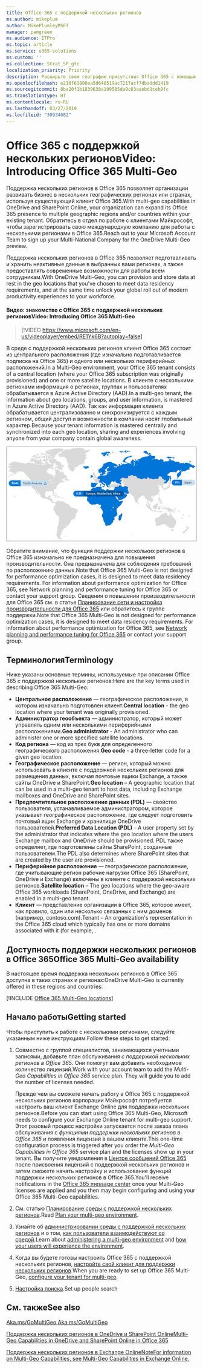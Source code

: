 ```yaml
---
title: Office 365 с поддержкой нескольких регионов
ms.author: mikeplum
author: MikePlumleyMSFT
manager: pamgreen
ms.audience: ITPro
ms.topic: article
ms.service: o365-solutions
ms.custom: ''
ms.collection: Strat_SP_gtc
localization_priority: Priority
description: Расширьте свою географию присутствия Office 365 с помощью поддержки нескольких регионов в Office 365.
ms.openlocfilehash: e216f61806ea5d648519ac7217acf7dbaddd1419
ms.sourcegitcommit: 8ba20f1b1839630a199585da0c83aaebd1ceb9fc
ms.translationtype: HT
ms.contentlocale: ru-RU
ms.lasthandoff: 03/27/2019
ms.locfileid: "30934082"
---
```

# <a name="office-365-multi-geo"></a><span data-ttu-id="c1ba4-103">Office 365 с поддержкой нескольких регионов</span><span class="sxs-lookup"><span data-stu-id="c1ba4-103">Video: Introducing Office 365 Multi-Geo</span></span>

<span data-ttu-id="c1ba4-104">Поддержка нескольких регионов в Office 365 позволяет организации развивать бизнес в нескольких географических регионах или странах, используя существующий клиент Office 365.</span><span class="sxs-lookup"><span data-stu-id="c1ba4-104">With multi-geo capabilities in OneDrive and SharePoint Online, your organization can expand its Office 365 presence to multiple geographic regions and/or countries within your existing tenant.</span></span> <span data-ttu-id="c1ba4-105">Обратитесь в отдел по работе с клиентами Майкрософт, чтобы зарегистрировать свою международную компанию для работы с несколькими регионами в Office 365.</span><span class="sxs-lookup"><span data-stu-id="c1ba4-105">Reach out to your Microsoft Account Team to sign up your Multi-National Company for the OneDrive Multi-Geo preview.</span></span>
  
<span data-ttu-id="c1ba4-106">Поддержка нескольких регионов в Office 365 позволяет подготавливать и хранить неактивные данные в выбранных вами регионах, а также предоставлять современные возможности для работы всем сотрудникам.</span><span class="sxs-lookup"><span data-stu-id="c1ba4-106">With OneDrive Multi-Geo, you can provision and store data at rest in the geo locations that you've chosen to meet data residency requirements, and at the same time unlock your global roll out of modern productivity experiences to your workforce.</span></span>

#### <a name="video-introducing-office-365-multi-geo"></a><span data-ttu-id="c1ba4-107">Видео: знакомство с Office 365 с поддержкой нескольких регионов</span><span class="sxs-lookup"><span data-stu-id="c1ba4-107">Video: Introducing Office 365 Multi-Geo</span></span>

> [!VIDEO https://www.microsoft.com/en-us/videoplayer/embed/RE1Yk6B?autoplay=false]

<span data-ttu-id="c1ba4-108">В среде с поддержкой нескольких регионов клиент Office 365 состоит из центрального расположения (где изначально подготавливается подписка на Office 365) и одного или нескольких периферийных расположений.</span><span class="sxs-lookup"><span data-stu-id="c1ba4-108">In a Multi-Geo environment, your Office 365 tenant consists of a central location (where your Office 365 subscription was originally provisioned) and one or more satellite locations.</span></span> <span data-ttu-id="c1ba4-109">В клиенте с несколькими регионами информация о регионах, группах и пользователях обрабатывается в Azure Active Directory (AAD).</span><span class="sxs-lookup"><span data-stu-id="c1ba4-109">In a multi-geo tenant, the information about geo locations, groups, and user information, is mastered in Azure Active Directory (AAD).</span></span> <span data-ttu-id="c1ba4-110">Так как информация клиента обрабатывается централизованно и синхронизируется с каждым регионом, общий доступ и возможности в компании носят глобальный характер.</span><span class="sxs-lookup"><span data-stu-id="c1ba4-110">Because your tenant information is mastered centrally and synchronized into each geo location, sharing and experiences involving anyone from your company contain global awareness.</span></span>

![Снимок экрана: карта нескольких регионов в Центре администрирования SharePoint](media/multi-geo-world-map.png)

<span data-ttu-id="c1ba4-112">Обратите внимание, что функция поддержки нескольких регионов в Office 365 изначально не предназначена для повышения производительности. Она предназначена для соблюдения требований по расположению данных.</span><span class="sxs-lookup"><span data-stu-id="c1ba4-112">Note that Office 365 Multi-Geo is not designed for performance optimization cases, it is designed to meet data residency requirements. For information about performance optimization for Office 365, see Network planning and performance tuning for Office 365 or contact your support group.</span></span> <span data-ttu-id="c1ba4-113">Сведения о повышении производительности для Office 365 см. в статье [Планирование сети и настройка производительности для Office 365](https://support.office.com/article/e5f1228c-da3c-4654-bf16-d163daee8848) или обратитесь к группе поддержки.</span><span class="sxs-lookup"><span data-stu-id="c1ba4-113">Note that Office 365 Multi-Geo is not designed for performance optimization cases, it is designed to meet data residency requirements. For information about performance optimization for Office 365, see [Network planning and performance tuning for Office 365](https://support.office.com/article/e5f1228c-da3c-4654-bf16-d163daee8848) or contact your support group.</span></span>

## <a name="terminology"></a><span data-ttu-id="c1ba4-114">Терминология</span><span class="sxs-lookup"><span data-stu-id="c1ba4-114">Terminology</span></span>

<span data-ttu-id="c1ba4-115">Ниже указаны основные термины, используемые при описании Office 365 с поддержкой нескольких регионов:</span><span class="sxs-lookup"><span data-stu-id="c1ba4-115">Here are the key terms used in describing Office 365 Multi-Geo:</span></span>

- <span data-ttu-id="c1ba4-116">**Центральное расположение** — географическое расположение, в котором изначально подготовлен клиент.</span><span class="sxs-lookup"><span data-stu-id="c1ba4-116">**Central location** - the geo location where your tenant was originally provisioned.</span></span>
- <span data-ttu-id="c1ba4-117">**Администратор геообъекта** — администратор, который может управлять одним или несколькими периферийными расположениями.</span><span class="sxs-lookup"><span data-stu-id="c1ba4-117">**Geo administrator** - An administrator who can administer one or more specified satellite locations.</span></span>
- <span data-ttu-id="c1ba4-118">**Код региона** — код из трех букв для определенного географического расположения.</span><span class="sxs-lookup"><span data-stu-id="c1ba4-118">**Geo code** - a three-letter code for a given geo location.</span></span>
- <span data-ttu-id="c1ba4-119">**Географическое расположение** — регион, который можно использовать в клиенте с поддержкой нескольких регионов для размещения данных, включая почтовые ящики Exchange, а также сайты OneDrive и SharePoint.</span><span class="sxs-lookup"><span data-stu-id="c1ba4-119">**Geo location** – A geographic location that can be used in a multi-geo tenant to host data, including Exchange mailboxes and OneDrive and SharePoint sites.</span></span>
- <span data-ttu-id="c1ba4-120">**Предпочтительное расположение данных (PDL)** — свойство пользователя, устанавливаемое администратором, которое указывает географическое расположение, где следует подготовить почтовый ящик Exchange и хранилище OneDrive пользователей.</span><span class="sxs-lookup"><span data-stu-id="c1ba4-120">**Preferred Data Location (PDL)** – A user property set by the administrator that indicates where the geo location where the users Exchange mailbox and OneDrive should be provisioned.</span></span> <span data-ttu-id="c1ba4-121">PDL также определяет, где подготовлены сайты SharePoint, созданные пользователем.</span><span class="sxs-lookup"><span data-stu-id="c1ba4-121">The PDL also determines where SharePoint sites that are created by the user are provisioned.</span></span>
- <span data-ttu-id="c1ba4-122">**Периферийное расположение** — географическое расположение, где учитывающие регион рабочие нагрузки Office 365 (SharePoint, OneDrive и Exchange) включены в клиенте с поддержкой нескольких регионов.</span><span class="sxs-lookup"><span data-stu-id="c1ba4-122">**Satellite location** – The geo locations where the geo-aware Office 365 workloads (SharePoint, OneDrive, and Exchange) are enabled in a multi-geo tenant.</span></span>
- <span data-ttu-id="c1ba4-123">**Клиент** — представление организации в Office 365, которое имеет, как правило, один или несколько связанных с ним доменов (например, contoso.com).</span><span class="sxs-lookup"><span data-stu-id="c1ba4-123">Tenant – An organization's representation in the Office 365 cloud which typically has one or more domains associated with it (for example, .</span></span>

## <a name="office-365-multi-geo-availability"></a><span data-ttu-id="c1ba4-124">Доступность поддержки нескольких регионов в Office 365</span><span class="sxs-lookup"><span data-stu-id="c1ba4-124">Office 365 Multi-Geo availability</span></span>

<span data-ttu-id="c1ba4-125">В настоящее время поддержка нескольких регионов в Office 365 доступна в таких странах и регионах:</span><span class="sxs-lookup"><span data-stu-id="c1ba4-125">OneDrive Multi-Geo is currently offered in these regions and countries:</span></span>

[!INCLUDE [Office 365 Multi-Geo locations](includes/office-365-multi-geo-locations.md)]

## <a name="getting-started"></a><span data-ttu-id="c1ba4-126">Начало работы</span><span class="sxs-lookup"><span data-stu-id="c1ba4-126">Getting started</span></span>

<span data-ttu-id="c1ba4-127">Чтобы приступить к работе с несколькими регионами, следуйте указанным ниже инструкциям.</span><span class="sxs-lookup"><span data-stu-id="c1ba4-127">Follow these steps to get started:</span></span>

1. <span data-ttu-id="c1ba4-p105">Совместно с группой специалистов, занимающихся учетными записями, добавьте план обслуживания _с поддержкой нескольких регионов в Office 365_. Они помогут вам добавить необходимое количество лицензий.</span><span class="sxs-lookup"><span data-stu-id="c1ba4-p105">Work with your account team to add the _Multi-Geo Capabilities in Office 365_ service plan. They will guide you to add the number of licenses needed.</span></span>

   <span data-ttu-id="c1ba4-130">Прежде чем вы сможете начать работу в Office 365 с поддержкой нескольких регионов корпорации Майкрософт потребуется настроить ваш клиент Exchange Online для поддержки нескольких регионов.</span><span class="sxs-lookup"><span data-stu-id="c1ba4-130">Before you can start using Office 365 Multi-Geo, Microsoft needs to configure your Exchange Online tenant for multi-geo support.</span></span> <span data-ttu-id="c1ba4-131">Этот разовый процесс настройки запускается после заказа плана обслуживания с *функциями поддержки нескольких регионов в Office 365* и появления лицензий в вашем клиенте.</span><span class="sxs-lookup"><span data-stu-id="c1ba4-131">This one-time configuration process is triggered after you order the *Multi-Geo Capabilities in Office 365* service plan and the licenses show up in your tenant.</span></span> <span data-ttu-id="c1ba4-132">Вы получите уведомления в [Центре сообщений Office 365](https://support.office.com/article/38FB3333-BFCC-4340-A37B-DEDA509C2093) после присвоения лицензий с поддержкой нескольких регионов и затем сможете начать настройку и использование функций поддержки нескольких регионов в Office 365.</span><span class="sxs-lookup"><span data-stu-id="c1ba4-132">You'll receive notifications in the [Office 365 message center](https://support.office.com/article/38FB3333-BFCC-4340-A37B-DEDA509C2093) once your Multi-Geo licenses are applied and you then may begin configuring and using your Office 365 Multi-Geo capabilities.</span></span>

2. <span data-ttu-id="c1ba4-133">См. статью [Планирование среды с поддержкой нескольких регионов](plan-for-multi-geo.md).</span><span class="sxs-lookup"><span data-stu-id="c1ba4-133">Read [Plan your multi-geo environment](plan-for-multi-geo.md).</span></span>

3. <span data-ttu-id="c1ba4-134">Узнайте об [администрировании среды с поддержкой нескольких регионов](administering-a-multi-geo-environment.md) и о том, [как пользователи взаимодействуют со средой](multi-geo-user-experience.md).</span><span class="sxs-lookup"><span data-stu-id="c1ba4-134">Learn about [administering a multi-geo environment](administering-a-multi-geo-environment.md) and [how your users will experience the environment](multi-geo-user-experience.md).</span></span>

4. <span data-ttu-id="c1ba4-135">Когда вы будете готовы настроить Office 365 с поддержкой нескольких регионов, [настройте свой клиент для поддержки нескольких регионов](multi-geo-tenant-configuration.md).</span><span class="sxs-lookup"><span data-stu-id="c1ba4-135">When you are ready to set up Office 365 Multi-Geo, [configure your tenant for multi-geo](multi-geo-tenant-configuration.md).</span></span>

5. <span data-ttu-id="c1ba4-136">[Настройка поиска](configure-search-for-multi-geo.md).</span><span class="sxs-lookup"><span data-stu-id="c1ba4-136">[](configure-search-for-multi-geo.md)Set up people search</span></span>

## <a name="see-also"></a><span data-ttu-id="c1ba4-137">См. также</span><span class="sxs-lookup"><span data-stu-id="c1ba4-137">See also</span></span>

[<span data-ttu-id="c1ba4-138">Aka.ms/GoMultiGeo </span><span class="sxs-lookup"><span data-stu-id="c1ba4-138">Aka.ms/GoMultiGeo </span></span>](https://Aka.ms/GoMultiGeo)

[<span data-ttu-id="c1ba4-139">Поддержка нескольких регионов в OneDrive и SharePoint Online</span><span class="sxs-lookup"><span data-stu-id="c1ba4-139">Multi-Geo Capabilities in OneDrive and SharePoint Online in Office 365</span></span>](multi-geo-capabilities-in-onedrive-and-sharepoint-online-in-office-365.md)

[<span data-ttu-id="c1ba4-140">Поддержка нескольких регионов в Exchange Online</span><span class="sxs-lookup"><span data-stu-id="c1ba4-140">NoteFor information on Multi-Geo Capabilities, see Multi-Geo Capabilities in Exchange Online.</span></span>](multi-geo-capabilities-in-exchange-online.md)

